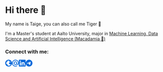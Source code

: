 # Hi there 👋

My name is Taige, you can also call me Tiger 🐯

I'm a Master's student at Aalto University, major in [Machine Learning, Data Science and Artificial Intelligence (Macadamia 🌰)](https://www.aalto.fi/en/study-options/machine-learning-data-science-and-artificial-intelligence-computer-communication-and-information)

### Connect with me:

[<img align="left" alt="Website" width="22px" src="./globe.svg" />](https://taige.wang/ "Portfolio")
[<img align="left" alt="Email" width="22px" src="./email.svg" />](mailto:taige.wang@aalto.fi "E-mail")
[<img align="left" alt="LinkedIn" width="22px" src="./linkedin.svg" />](https://www.linkedin.com/in/taige-wang/ "LinkedIn")
[<img align="left" alt="Telegram" width="22px" src="./telegram.svg" />](https://t.me/xiaoxiaobt "Telegram")
